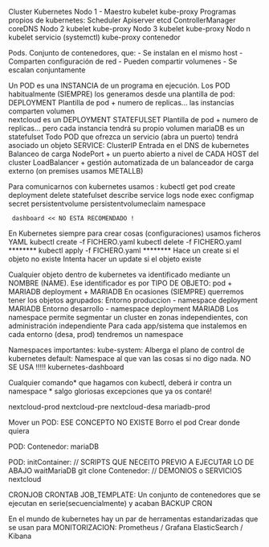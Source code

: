 Cluster Kubernetes
    Nodo 1 - Maestro
        kubelet
        kube-proxy
        Programas propios de kubernetes:
            Scheduler
            Apiserver
            etcd
            ControllerManager
            coreDNS
    Nodo 2
        kubelet
        kube-proxy
    Nodo 3
        kubelet
        kube-proxy
    Nodo n
        kubelet     servicio (systemctl)
        kube-proxy  contenedor


Pods. Conjunto de contenedores, que:
    - Se instalan en el mismo host
    - Comparten configuración de red
    - Pueden compartir volumenes
    - Se escalan conjuntamente

Un POD es una INSTANCIA de un programa en ejecución.
Los POD habitualmente (SIEMPRE) los generamos desde una plantilla de pod:
    DEPLOYMENT      Plantilla de pod + numero de replicas... las instancias comparten volumen   
        nextcloud es un DEPLOYMENT
    STATEFULSET     Plantilla de pod + numero de replicas... pero cada instancia tendrá su propio volumen
        mariaDB es un statefulset
Todo POD que ofrezca un servicio (abra un puerto) tendrá asociado un objeto SERVICE:
    ClusterIP
        Entrada en el DNS de kubernetes
        Balanceo de carga
    NodePort
        + un puerto abierto a nivel de CADA HOST del cluster
    LoadBalancer
        + gestión automatizada de un balanceador de carga externo (on premises usamos METALLB)
        
Para comunicarnos con kubernetes usamos :
     kubectl    <VERBO> <TIPO-OBJETO> <ARGS>
                 get            pod
                 create         deployment
                 delete         statefulset
                 describe       service
                 logs           node
                 exec           configmap
                                secret
                                persistentvolume
                                persistentvolumeclaim
                                namespace
        
     dashboard << NO ESTA RECOMENDADO !
     
En Kubernetes siempre para crear cosas (configuraciones) usamos ficheros YAML
    kubectl create -f FICHERO.yaml
    kubectl delete -f FICHERO.yaml          ********
    kubectl apply -f FICHERO.yaml           ********
        Hace un create si el objeto no existe
        Intenta hacer un update si el objeto existe
     
Cualquier objeto dentro de kubernetes va identificado mediante un NOMBRE (NAME).
Ese identificador es por TIPO DE OBJETO:
    pod + MARIADB
    deployment + MARIADB
En ocasiones (SIEMPRE) querremos tener los objetos agrupados:
    Entorno produccion - namespace
        deployment MARIADB
    Entorno desarrollo - namespace
        deployment MARIADB
Los namespace permite segmentar un cluster en zonas independientes, con administración independiente
Para cada app/sistema que instalemos en cada entorno (desa, prod) tendremos un namespace

Namespaces importantes:
    kube-system: Alberga el plano de control de kubernetes
    default:     Namespace al que van las cosas si no digo nada. NO SE USA !!!!!
    kubernetes-dashboard

Cualquier comando* que hagamos con kubectl, deberá ir contra un namespace
    * salgo gloriosas excepciones que ya os contaré!
    
    
nextcloud-prod
nextcloud-pre
nextcloud-desa
mariadb-prod

Mover un POD: ESE CONCEPTO NO EXISTE
    Borro el pod 
    Crear donde quiera


POD:
    Contenedor:
        mariaDB

POD:
    initContainer:   // SCRIPTS QUE NECEITO PREVIO A EJECUTAR LO DE ABAJO
        waitMariaDB
        git clone
    Contenedor:      // DEMONIOS o SERVICIOS
        nextcloud
 
CRONJOB CRONTAB
    JOB_TEMPLATE: Un conjunto de contenedores que se ejecutan en serie(secuencialmente) y acaban
        BACKUP
        CRON
        
En el mundo de kubernetes  hay un par de herramentas estandarizadas que se usan para MONITORIZACION:
    Prometheus    / Grafana
    ElasticSearch / Kibana